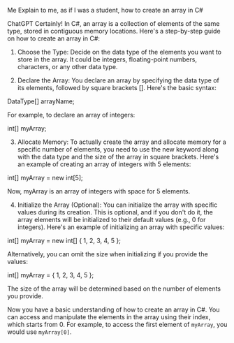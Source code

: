 Me
Explain to me, as if I was a student, how to create an array in C#

ChatGPT
Certainly! In C#, an array is a collection of elements of the same type, stored in contiguous memory locations. Here's a step-by-step guide on how to create an array in C#:

1. Choose the Type:
Decide on the data type of the elements you want to store in the array. It could be integers, floating-point numbers, characters, or any other data type.

2. Declare the Array:
You declare an array by specifying the data type of its elements, followed by square brackets []. Here's the basic syntax:

DataType[] arrayName;

For example, to declare an array of integers:

int[] myArray;

3. Allocate Memory:
To actually create the array and allocate memory for a specific number of elements, you need to use the new keyword along with the data type and the size of the array in square brackets. Here's an example of creating an array of integers with 5 elements:

int[] myArray = new int[5];

Now, myArray is an array of integers with space for 5 elements.

4. Initialize the Array (Optional):
You can initialize the array with specific values during its creation. This is optional, and if you don't do it, the array elements will be initialized to their default values (e.g., 0 for integers). Here's an example of initializing an array with specific values:

int[] myArray = new int[] { 1, 2, 3, 4, 5 };

Alternatively, you can omit the size when initializing if you provide the values:

int[] myArray = { 1, 2, 3, 4, 5 };

The size of the array will be determined based on the number of elements you provide.

Now you have a basic understanding of how to create an array in C#. You can access and manipulate the elements in the array using their index, which starts from 0. For example, to access the first element of `myArray`, you would use `myArray[0]`.